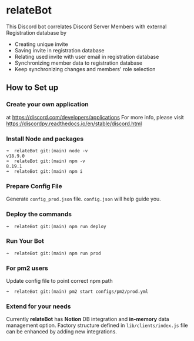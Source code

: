 # relateBot
This Discord bot correlates Discord Server Members with external Registration database by 
 * Creating unique invite
 * Saving invite in registration database
 * Relating used invite with user email in registration database 
 * Synchronizing member data to registration database
 * Keep synchronizing changes and members' role selection
 
## How to Set up 
 
### Create your own application 
at https://discord.com/developers/applications 
For more info, please visit https://discordpy.readthedocs.io/en/stable/discord.html 
 
### Install Node and packages
```
➜  relateBot git:(main) node -v
v18.9.0
➜  relateBot git:(main) npm -v
8.19.1
➜  relateBot git:(main) npm i
```

### Prepare Config File
Generate `config_prod.json` file. `config.json` will help guide you. 

### Deploy the commands
```
➜  relateBot git:(main) npm run deploy
```

### Run Your Bot
```
➜  relateBot git:(main) npm run prod
```

### For pm2 users
Update config file to point correct npm path
```
➜  relateBot git:(main) pm2 start configs/pm2/prod.yml
```

### Extend for your needs
Currently **relateBot** has **Notion** DB integration and **in-memory** data management option. Factory structure defined in `lib/clients/index.js` file can be enhanced by adding new integrations.  

